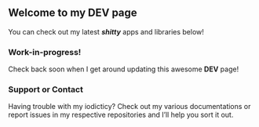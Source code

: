 ## Welcome to my DEV page

You can check out my latest **_shitty_** apps and libraries below!

### Work-in-progress!
Check back soon when I get around updating this awesome **DEV** page!

### Support or Contact

Having trouble with my iodicticy? Check out my various documentations or report issues in my respective repositories and I’ll help you sort it out.

